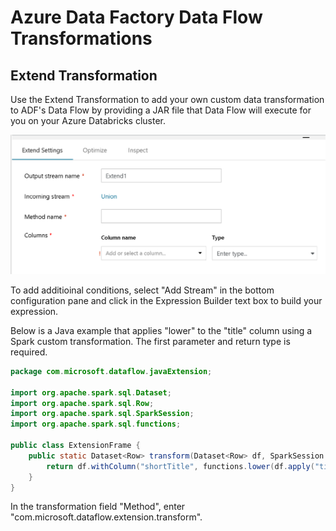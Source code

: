 # Azure Data Factory Data Flow Transformations

## Extend Transformation

Use the Extend Transformation to add your own custom data transformation to ADF's Data Flow by providing a JAR file that Data Flow will execute for you on your Azure Databricks cluster.

![Extend Transform](../images/extend.png "Extend Transformation")

To add additioinal conditions, select "Add Stream" in the bottom configuration pane and click in the Expression Builder text box to build your expression.

Below is a Java example that applies "lower" to the "title" column using a Spark custom transformation. The first parameter and return type is required.

```java
package com.microsoft.dataflow.javaExtension;

import org.apache.spark.sql.Dataset;
import org.apache.spark.sql.Row;
import org.apache.spark.sql.SparkSession;
import org.apache.spark.sql.functions;

public class ExtensionFrame {
	public static Dataset<Row> transform(Dataset<Row> df, SparkSession spark, String rowMarkerCol)  {
		return df.withColumn("shortTitle", functions.lower(df.apply("title")));
	}
}
```
In the transformation field "Method", enter "com.microsoft.dataflow.extension.transform".
 

